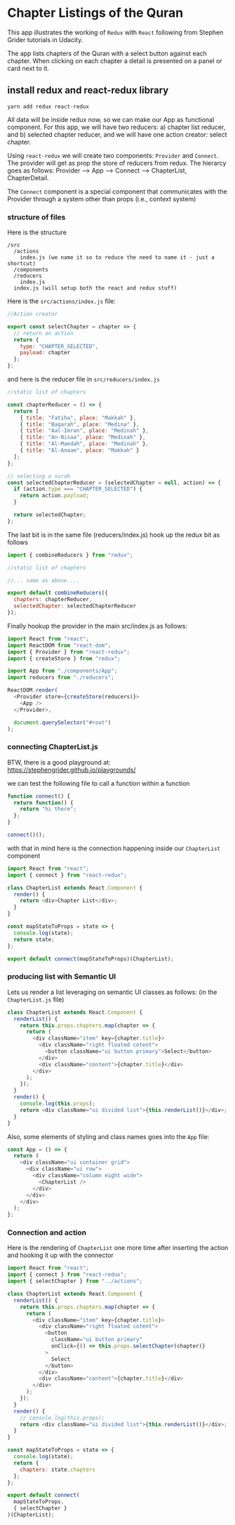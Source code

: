 # Chapter Listings of the Quran

This app illustrates the working of `Redux` with `React` following from Stephen Grider tutorials in Udacity.

The app lists chapters of the Quran with a select button against each chapter. When clicking on each chapter a detail is presented on a panel or card next to it.

## install redux and react-redux library

```
yarn add redux react-redux
```

All data will be inside redux now, so we can make our App as functional component. For this app, we will have two reducers: a) chapter list reducer, and b) selected chapter reducer, and we will have one action creator: select chapter.

Using `react-redux` we will create two components: `Provider` and `Connect`. The provider will get as prop the store of reducers from redux. The hierarcy goes as follows: Provider --> App --> Connect --> ChapterList, ChapterDetail.

The `Connect` component is a special component that communicates with the Provider through a system other than props (i.e., context system)

### structure of files

Here is the structure

```
/src
  /actions
    index.js (we name it so to reduce the need to name it - just a shortcut)
  /components
  /reducers
    index.js
  index.js (will setup both the react and redux stuff)
```

Here is the `src/actions/index.js` file:

```javascript
//Action creator

export const selectChapter = chapter => {
  // return an action
  return {
    type: "CHAPTER_SELECTED",
    payload: chapter
  };
};
```

and here is the reducer file in `src/reducers/index.js`

```javascript
//static list of chapters

const chapterReducer = () => {
  return [
    { title: "Fatiha", place: "Makkah" },
    { title: "Baqarah", place: "Medina" },
    { title: "Aal-Imran", place: "Medinah" },
    { title: "An-Nisaa", place: "Medinah" },
    { title: "Al-Maedah", place: "Medinah" },
    { title: "Al-Anaam", place: "Makkah" }
  ];
};

// selecting a surah
const selectedChapterReducer = (selectedChapter = null, action) => {
  if (action.type === "CHAPTER_SELECTED") {
    return action.payload;
  }

  return selectedChapter;
};
```

The last bit is in the same file (reducers/index.js) hook up the redux bit as follows

```javascript
import { combineReducers } from "redux";

//static list of chapters

//... same as above....

export default combineReducers({
  chapters: chapterReducer,
  selectedChapter: selectedChapterReducer
});
```

Finally hookup the provider in the main src/index.js as follows:

```javascript
import React from "react";
import ReactDOM from "react-dom";
import { Provider } from "react-redux";
import { createStore } from "redux";

import App from "./components/App";
import reducers from "./reducers";

ReactDOM.render(
  <Provider store={createStore(reducers)}>
    <App />
  </Provider>,

  document.querySelector("#root")
);
```

### connecting ChapterList.js

BTW, there is a good playground at: https://stephengrider.github.io/playgrounds/

we can test the following file to call a function within a function

```javascript
function connect() {
  return function() {
    return "hi there";
  };
}

connect()();
```

with that in mind here is the connection happening inside our `ChapterList` component

```javascript
import React from "react";
import { connect } from "react-redux";

class ChapterList extends React.Component {
  render() {
    return <div>Chapter List</div>;
  }
}

const mapStateToProps = state => {
  console.log(state);
  return state;
};

export default connect(mapStateToProps)(ChapterList);
```

### producing list with Semantic UI

Lets us render a list leveraging on semantic UI classes as follows: (in the `ChapterList.js` file)

```javascript
class ChapterList extends React.Component {
  renderList() {
    return this.props.chapters.map(chapter => {
      return (
        <div className="item" key={chapter.title}>
          <div className="right floated cotent">
            <button className="ui button primary">Select</button>
          </div>
          <div className="content">{chapter.title}</div>
        </div>
      );
    });
  }
  render() {
    console.log(this.props);
    return <div className="ui divided list">{this.renderList()}</div>;
  }
}
```

Also, some elements of styling and class names goes into the `App` file:

```javascript
const App = () => {
  return (
    <div className="ui container grid">
      <div className="ui row">
        <div className="column eight wide">
          <ChapterList />
        </div>
      </div>
    </div>
  );
};
```

### Connection and action

Here is the rendering of `ChapterList` one more time after inserting the action and hooking it up with the connector

```javascript
import React from "react";
import { connect } from "react-redux";
import { selectChapter } from "../actions";

class ChapterList extends React.Component {
  renderList() {
    return this.props.chapters.map(chapter => {
      return (
        <div className="item" key={chapter.title}>
          <div className="right floated cotent">
            <button
              className="ui button primary"
              onClick={() => this.props.selectChapter(chapter)}
            >
              Select
            </button>
          </div>
          <div className="content">{chapter.title}</div>
        </div>
      );
    });
  }
  render() {
    // console.log(this.props);
    return <div className="ui divided list">{this.renderList()}</div>;
  }
}

const mapStateToProps = state => {
  console.log(state);
  return {
    chapters: state.chapters
  };
};

export default connect(
  mapStateToProps,
  { selectChapter }
)(ChapterList);
```
